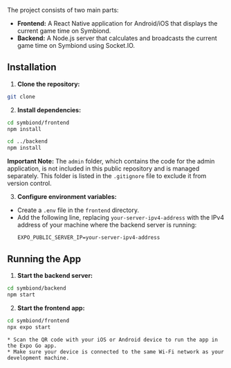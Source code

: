 The project consists of two main parts:

* **Frontend:** A React Native application for Android/iOS that displays the current game time on Symbiond.
* **Backend:** A Node.js server that calculates and broadcasts the current game time on Symbiond using Socket.IO.

## Installation

1. **Clone the repository:**
  ```bash
  git clone
  ```

2. **Install dependencies:**
  ```bash
  cd symbiond/frontend
  npm install
  ```
  ```bash
  cd ../backend
  npm install
  ```
  **Important Note:**
  The `admin` folder, which contains the code for the admin application, is not included in this public repository and is managed separately. This folder is listed in the `.gitignore` file to exclude it from version control.

3. **Configure environment variables:**
  * Create a `.env` file in the `frontend` directory.
  * Add the following line, replacing `your-server-ipv4-address` with the IPv4 address of your machine where the backend server is running:
    ```
    EXPO_PUBLIC_SERVER_IP=your-server-ipv4-address
    ```

## Running the App

1.  **Start the backend server:**
  ```bash
  cd symbiond/backend
  npm start
  ```

2.  **Start the frontend app:**
  ```bash
  cd symbiond/frontend
  npx expo start
  ```
    * Scan the QR code with your iOS or Android device to run the app in the Expo Go app.
    * Make sure your device is connected to the same Wi-Fi network as your development machine.